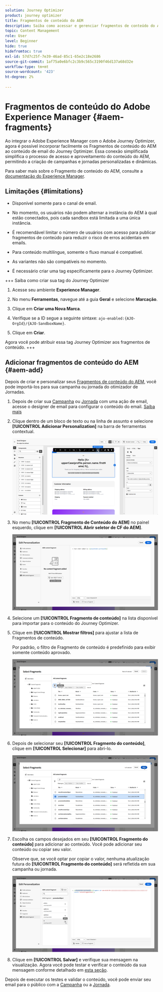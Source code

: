 ```yaml
---
solution: Journey Optimizer
product: journey optimizer
title: Fragmentos de conteúdo do AEM
description: Saiba como acessar e gerenciar fragmentos de conteúdo do AEM
topic: Content Management
role: User
level: Beginner
hide: true
hidefromtoc: true
exl-id: 57d7c25f-7e39-46ad-85c1-65e2c18e2686
source-git-commit: 1af75a0e6bfc2c3b9c565c3190f46d137a68d32e
workflow-type: tm+mt
source-wordcount: '423'
ht-degree: 2%

---
```


# Fragmentos de conteúdo do Adobe Experience Manager {#aem-fragments}

Ao integrar o Adobe Experience Manager com o Adobe Journey Optimizer, agora é possível incorporar facilmente os Fragmentos de conteúdo do AEM ao conteúdo de email do Journey Optimizer. Essa conexão simplificada simplifica o processo de acesso e aproveitamento do conteúdo do AEM, permitindo a criação de campanhas e jornadas personalizadas e dinâmicas.

Para saber mais sobre o Fragmento de conteúdo do AEM, consulte a [documentação do Experience Manager](https://experienceleague.adobe.com/pt-br/docs/experience-manager-cloud-service/content/sites/authoring/fragments/content-fragments).

## Limitações {#limitations}

* Disponível somente para o canal de email.

* No momento, os usuários não podem alternar a instância do AEM à qual estão conectados, pois cada sandbox está limitada a uma única instância.

* É recomendável limitar o número de usuários com acesso para publicar fragmentos de conteúdo para reduzir o risco de erros acidentais em emails.

* Para conteúdo multilíngue, somente o fluxo manual é compatível.

* As variantes não são compatíveis no momento.

* É necessário criar uma tag especificamente para o Journey Optimizer.

+++ Saiba como criar sua tag do Journey Optimizer

   1. Acesse seu ambiente **Experience Manager**.

   1. No menu **Ferramentas**, navegue até a guia **Geral** e selecione **Marcação**.

   1. Clique em **Criar uma Nova Marca**.

   1. Verifique se a ID segue a seguinte sintaxe: `ajo-enabled:{AJO-OrgId}/{AJO-SandboxName}`.

   1. Clique em **Criar**.

  Agora você pode atribuir essa tag Journey Optimizer aos fragmentos de conteúdo.
+++

## Adicionar fragmentos de conteúdo do AEM {#aem-add}

Depois de criar e personalizar seus [Fragmentos de conteúdo do AEM](https://experienceleague.adobe.com/pt-br/docs/experience-manager-cloud-service/content/sites/authoring/fragments/content-fragments), você pode importá-los para sua campanha ou jornada do otimizador de Jornadas.

1. Depois de criar sua [Campanha](../email/create-email.md) ou [Jornada](../email/create-email.md) com uma ação de email, acesse o designer de email para configurar o conteúdo do email. [Saiba mais](../email/get-started-email-design.md)

1. Clique dentro de um bloco de texto ou na linha de assunto e selecione **[!UICONTROL Adicionar Personalization]** na barra de ferramentas contextual.

   ![](assets/aem_campaign_2.png)

1. No menu **[!UICONTROL Fragmento de Conteúdo do AEM]** no painel esquerdo, clique em **[!UICONTROL Abrir seletor de CF do AEM]**.

   ![](assets/aem_campaign_3.png)

1. Selecione um **[!UICONTROL Fragmento de conteúdo]** na lista disponível para importar para o conteúdo do Journey Optimizer.

1. Clique em **[!UICONTROL Mostrar filtros]** para ajustar a lista de Fragmentos de conteúdo.

   Por padrão, o filtro de Fragmento de conteúdo é predefinido para exibir somente conteúdo aprovado.

   ![](assets/aem_campaign_4.png)

1. Depois de selecionar seu **[!UICONTROL Fragmento do conteúdo]**, clique em **[!UICONTROL Selecionar]** para abri-lo.

   ![](assets/aem_campaign_5.png)

1. Escolha os campos desejados em seu **[!UICONTROL Fragmento do conteúdo]** para adicionar ao conteúdo. Você pode adicionar seu conteúdo ou copiar seu valor.

   Observe que, se você optar por copiar o valor, nenhuma atualização futura do **[!UICONTROL Fragmento do conteúdo]** será refletida em sua campanha ou jornada.

   ![](assets/aem_campaign_6.png)

1. Clique em **[!UICONTROL Salvar]** e verifique sua mensagem na visualização. Agora você pode testar e verificar o conteúdo da sua mensagem conforme detalhado em [esta seção](../content-management/preview.md).

Depois de executar os testes e validar o conteúdo, você pode enviar seu email para o público com a [Campanha](../campaigns/review-activate-campaign.md) ou a [Jornada](../building-journeys/publishing-the-journey.md).
